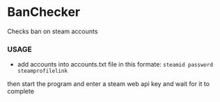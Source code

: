 # BanChecker
Checks ban on steam accounts

### USAGE

- add accounts into accounts.txt file in this formate:
`steamid password steamprofilelink`

then start the program and enter a steam web api key and wait for it to complete
